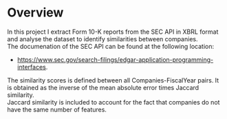 # Overview
In this project I extract Form 10-K reports from the SEC API in XBRL format and analyse the dataset to identify similarities between companies.  
The documenation of the SEC API can be found at the following location:  

- https://www.sec.gov/search-filings/edgar-application-programming-interfaces.  
  
The similarity scores is defined between all Companies-FiscalYear pairs. It is obtained as the inverse of the mean absolute error times Jaccard similarity.   
Jaccard similarity is included to account for the fact that companies do not have the same number of features.  
